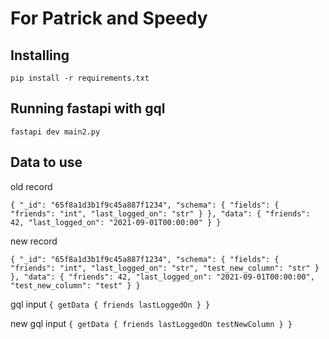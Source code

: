 # For Patrick and Speedy

## Installing

`pip install -r requirements.txt`

## Running fastapi with gql

`fastapi dev main2.py`

## Data to use

old record

`{
    "_id": "65f8a1d3b1f9c45a887f1234",
    "schema": {
        "fields": {
            "friends": "int",
            "last_logged_on": "str"
        }
    },
    "data": {
        "friends": 42,
        "last_logged_on": "2021-09-01T00:00:00"
    }
}`

new record

`{
    "_id": "65f8a1d3b1f9c45a887f1234",
    "schema": {
        "fields": {
            "friends": "int",
            "last_logged_on": "str",
            "test_new_column": "str"
        }
    },
    "data": {
        "friends": 42,
        "last_logged_on": "2021-09-01T00:00:00",
        "test_new_column": "test"
    }
}`


gql input
`{
  getData {
    friends
    lastLoggedOn
  }
}
`

new gql input
`{
  getData {
    friends
    lastLoggedOn
    testNewColumn
  }
}
`